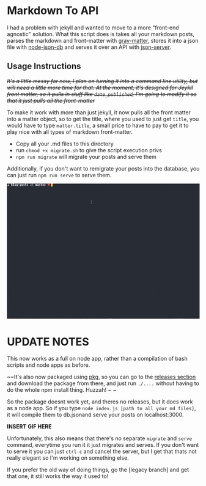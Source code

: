 # Markdown To API 

I had a problem with jekyll and wanted to move to a more "front-end agnostic" solution. What this script does is takes all your markdown posts, parses the markdown and front-matter with [gray-matter](https://github.com/jonschlinkert/gray-matter), stores it into a json file with [node-json-db](https://www.npmjs.com/package/node-json-db) and serves it over an API with [json-server](https://github.com/typicode/json-server). 

## Usage Instructions 
~~_It's a little messy for now, I plan on turning it into a command line utility, but will need a little more time for that. At the moment, it's designed for Jeykll front matter, so it pulls in stuff like `date_published`, I'm going to modify it so that it just pulls all the front-matter_~~

To make it work with more than just jekyll, it now pulls all the front matter into a matter object, so to get the title, where you used to just get `title`, you would have to type `matter.title`, a small price to have to pay to get it to play nice with all types of markdown front-matter. 

- Copy all your .md files to this directory
- run `chmod +x migrate.sh` to give the script execution privs 
- `npm run migrate` will migrate your posts and serve them 

Additionally, if you don't want to remigrate your posts into the database, you can just run `npm run serve` to serve them. 

![](./screencap.gif)

# UPDATE NOTES

This now works as a full on node app, rather than a compilation of bash scripts and node apps as before. 

~~It's also now packaged using [pkg](), so you can go to the [releases section]() and download the package from there, and just run `./....` without having to do the whole npm install thing. Huzzah!
~
~

So the package doesnt work yet, and theres no releases, but it does work as a node app. So if you type `node index.js [path to all your md files]`, it will compile them to db.jsonand serve your posts on localhost:3000. 

**INSERT GIF HERE** 

Unfortunately, this also means that there's no separate `migrate` and `serve` command, everytime you run it it just migrates and serves. If you don't want to serve it you can just `ctrl-c` and cancel the server, but I get that thats not really elegant so I'm working on something else.   


If you prefer the old way of doing things, go the [legacy branch] and get that one, it still works the way it used to! 
